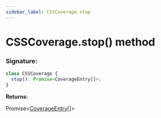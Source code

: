 ```yaml
---
sidebar_label: CSSCoverage.stop
---
```


# CSSCoverage.stop() method

### Signature:

```typescript
class CSSCoverage {
  stop(): Promise<CoverageEntry[]>;
}
```

**Returns:**

Promise&lt;[CoverageEntry](./puppeteer.coverageentry.md)\[\]&gt;

